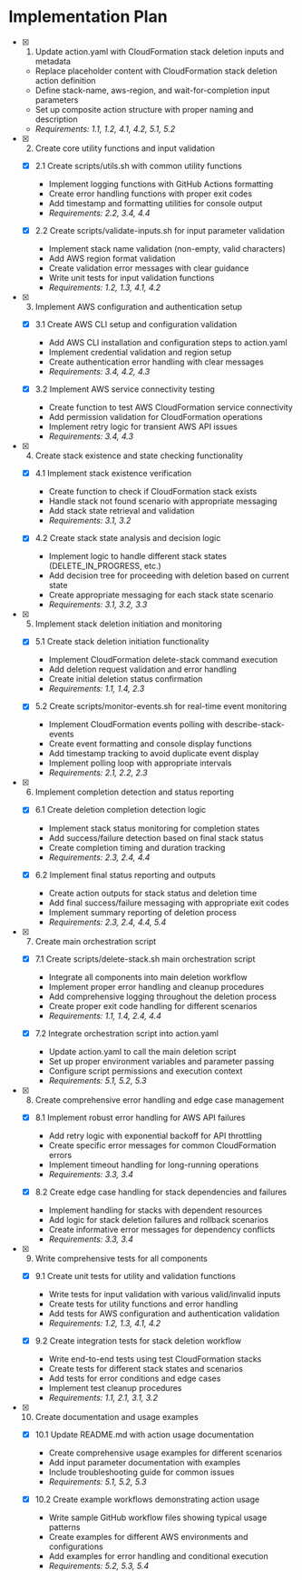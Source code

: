 
# Implementation Plan

- [x] 1. Update action.yaml with CloudFormation stack deletion inputs and metadata
  - Replace placeholder content with CloudFormation stack deletion action definition
  - Define stack-name, aws-region, and wait-for-completion input parameters
  - Set up composite action structure with proper naming and description
  - _Requirements: 1.1, 1.2, 4.1, 4.2, 5.1, 5.2_

- [x] 2. Create core utility functions and input validation
  - [x] 2.1 Create scripts/utils.sh with common utility functions
    - Implement logging functions with GitHub Actions formatting
    - Create error handling functions with proper exit codes
    - Add timestamp and formatting utilities for console output
    - _Requirements: 2.2, 3.4, 4.4_

  - [x] 2.2 Create scripts/validate-inputs.sh for input parameter validation
    - Implement stack name validation (non-empty, valid characters)
    - Add AWS region format validation
    - Create validation error messages with clear guidance
    - Write unit tests for input validation functions
    - _Requirements: 1.2, 1.3, 4.1, 4.2_

- [x] 3. Implement AWS configuration and authentication setup
  - [x] 3.1 Create AWS CLI setup and configuration validation
    - Add AWS CLI installation and configuration steps to action.yaml
    - Implement credential validation and region setup
    - Create authentication error handling with clear messages
    - _Requirements: 3.4, 4.2, 4.3_

  - [x] 3.2 Implement AWS service connectivity testing
    - Create function to test AWS CloudFormation service connectivity
    - Add permission validation for CloudFormation operations
    - Implement retry logic for transient AWS API issues
    - _Requirements: 3.4, 4.3_

- [x] 4. Create stack existence and state checking functionality
  - [x] 4.1 Implement stack existence verification
    - Create function to check if CloudFormation stack exists
    - Handle stack not found scenario with appropriate messaging
    - Add stack state retrieval and validation
    - _Requirements: 3.1, 3.2_

  - [x] 4.2 Create stack state analysis and decision logic
    - Implement logic to handle different stack states (DELETE_IN_PROGRESS, etc.)
    - Add decision tree for proceeding with deletion based on current state
    - Create appropriate messaging for each stack state scenario
    - _Requirements: 3.1, 3.2, 3.3_

- [x] 5. Implement stack deletion initiation and monitoring
  - [x] 5.1 Create stack deletion initiation functionality
    - Implement CloudFormation delete-stack command execution
    - Add deletion request validation and error handling
    - Create initial deletion status confirmation
    - _Requirements: 1.1, 1.4, 2.3_

  - [x] 5.2 Create scripts/monitor-events.sh for real-time event monitoring
    - Implement CloudFormation events polling with describe-stack-events
    - Create event formatting and console display functions
    - Add timestamp tracking to avoid duplicate event display
    - Implement polling loop with appropriate intervals
    - _Requirements: 2.1, 2.2, 2.3_

- [x] 6. Implement completion detection and status reporting
  - [x] 6.1 Create deletion completion detection logic
    - Implement stack status monitoring for completion states
    - Add success/failure detection based on final stack status
    - Create completion timing and duration tracking
    - _Requirements: 2.3, 2.4, 4.4_

  - [x] 6.2 Implement final status reporting and outputs
    - Create action outputs for stack status and deletion time
    - Add final success/failure messaging with appropriate exit codes
    - Implement summary reporting of deletion process
    - _Requirements: 2.3, 2.4, 4.4, 5.4_

- [x] 7. Create main orchestration script
  - [x] 7.1 Create scripts/delete-stack.sh main orchestration script
    - Integrate all components into main deletion workflow
    - Implement proper error handling and cleanup procedures
    - Add comprehensive logging throughout the deletion process
    - Create proper exit code handling for different scenarios
    - _Requirements: 1.1, 1.4, 2.4, 4.4_

  - [x] 7.2 Integrate orchestration script into action.yaml
    - Update action.yaml to call the main deletion script
    - Set up proper environment variables and parameter passing
    - Configure script permissions and execution context
    - _Requirements: 5.1, 5.2, 5.3_

- [x] 8. Create comprehensive error handling and edge case management
  - [x] 8.1 Implement robust error handling for AWS API failures
    - Add retry logic with exponential backoff for API throttling
    - Create specific error messages for common CloudFormation errors
    - Implement timeout handling for long-running operations
    - _Requirements: 3.3, 3.4_

  - [x] 8.2 Create edge case handling for stack dependencies and failures
    - Implement handling for stacks with dependent resources
    - Add logic for stack deletion failures and rollback scenarios
    - Create informative error messages for dependency conflicts
    - _Requirements: 3.3, 3.4_

- [x] 9. Write comprehensive tests for all components
  - [x] 9.1 Create unit tests for utility and validation functions
    - Write tests for input validation with various valid/invalid inputs
    - Create tests for utility functions and error handling
    - Add tests for AWS configuration and authentication validation
    - _Requirements: 1.2, 1.3, 4.1, 4.2_

  - [x] 9.2 Create integration tests for stack deletion workflow
    - Write end-to-end tests using test CloudFormation stacks
    - Create tests for different stack states and scenarios
    - Add tests for error conditions and edge cases
    - Implement test cleanup procedures
    - _Requirements: 1.1, 2.1, 3.1, 3.2_

- [x] 10. Create documentation and usage examples
  - [x] 10.1 Update README.md with action usage documentation
    - Create comprehensive usage examples for different scenarios
    - Add input parameter documentation with examples
    - Include troubleshooting guide for common issues
    - _Requirements: 5.1, 5.2, 5.3_

  - [x] 10.2 Create example workflows demonstrating action usage
    - Write sample GitHub workflow files showing typical usage patterns
    - Create examples for different AWS environments and configurations
    - Add examples for error handling and conditional execution
    - _Requirements: 5.2, 5.3, 5.4_